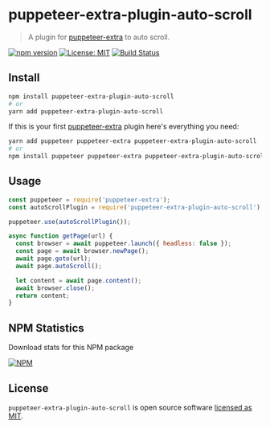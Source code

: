 # puppeteer-extra-plugin-auto-scroll

> A plugin for [puppeteer-extra](https://github.com/berstend/puppeteer-extra) to auto scroll.

[![npm version](https://badge.fury.io/js/puppeteer-extra-plugin-auto-scroll.svg)](https://www.npmjs.com/package/puppeteer-extra-plugin-auto-scroll) [![License: MIT](https://img.shields.io/badge/License-MIT-yellow.svg)](https://github.com/andrelmlins/puppeteer-extra-plugin-auto-scroll/blob/master/LICENSE) [![Build Status](https://travis-ci.com/andrelmlins/puppeteer-extra-plugin-auto-scroll.svg?branch=master)](https://travis-ci.com/andrelmlins/puppeteer-extra-plugin-auto-scroll)

## Install

```sh
npm install puppeteer-extra-plugin-auto-scroll
# or
yarn add puppeteer-extra-plugin-auto-scroll
```

If this is your first [puppeteer-extra](https://github.com/berstend/puppeteer-extra) plugin here's everything you need:

```sh
yarn add puppeteer puppeteer-extra puppeteer-extra-plugin-auto-scroll
# or
npm install puppeteer puppeteer-extra puppeteer-extra-plugin-auto-scroll
```

## Usage

```js
const puppeteer = require('puppeteer-extra');
const autoScrollPlugin = require('puppeteer-extra-plugin-auto-scroll');

puppeteer.use(autoScrollPlugin());

async function getPage(url) {
  const browser = await puppeteer.launch({ headless: false });
  const page = await browser.newPage();
  await page.goto(url);
  await page.autoScroll();

  let content = await page.content();
  await browser.close();
  return content;
}
```

## NPM Statistics

Download stats for this NPM package

[![NPM](https://nodei.co/npm/puppeteer-extra-plugin-auto-scroll.png)](https://nodei.co/npm/puppeteer-extra-plugin-auto-scroll/)

## License

`puppeteer-extra-plugin-auto-scroll` is open source software [licensed as MIT](https://github.com/andrelmlins/puppeteer-extra-plugin-auto-scroll/blob/master/LICENSE).
